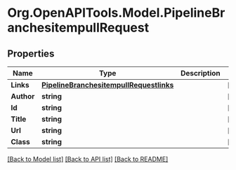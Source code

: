 # Org.OpenAPITools.Model.PipelineBranchesitempullRequest
## Properties

Name | Type | Description | Notes
------------ | ------------- | ------------- | -------------
**Links** | [**PipelineBranchesitempullRequestlinks**](PipelineBranchesitempullRequestlinks.md) |  | [optional] 
**Author** | **string** |  | [optional] 
**Id** | **string** |  | [optional] 
**Title** | **string** |  | [optional] 
**Url** | **string** |  | [optional] 
**Class** | **string** |  | [optional] 

[[Back to Model list]](../README.md#documentation-for-models) [[Back to API list]](../README.md#documentation-for-api-endpoints) [[Back to README]](../README.md)

